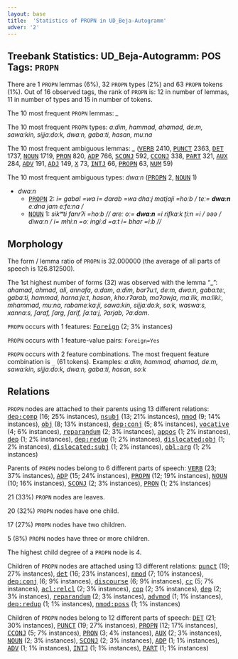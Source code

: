 ```yaml
---
layout: base
title:  'Statistics of PROPN in UD_Beja-Autogramm'
udver: '2'
---
```


## Treebank Statistics: UD_Beja-Autogramm: POS Tags: `PROPN`

There are 1 `PROPN` lemmas (6%), 32 `PROPN` types (2%) and 63 `PROPN` tokens (1%).
Out of 16 observed tags, the rank of `PROPN` is: 12 in number of lemmas, 11 in number of types and 15 in number of tokens.

The 10 most frequent `PROPN` lemmas: <em>_</em>

The 10 most frequent `PROPN` types:  <em>aːdim, hammad, ahamad, deːm, sawaːkin, sijjaːdoːk, dwaːn, gabaːti, hasan, muːna</em>

The 10 most frequent ambiguous lemmas: <em>_</em> (<tt><a href="bej_autogramm-pos-VERB.html">VERB</a></tt> 2410, <tt><a href="bej_autogramm-pos-PUNCT.html">PUNCT</a></tt> 2363, <tt><a href="bej_autogramm-pos-DET.html">DET</a></tt> 1737, <tt><a href="bej_autogramm-pos-NOUN.html">NOUN</a></tt> 1719, <tt><a href="bej_autogramm-pos-PRON.html">PRON</a></tt> 820, <tt><a href="bej_autogramm-pos-ADP.html">ADP</a></tt> 766, <tt><a href="bej_autogramm-pos-SCONJ.html">SCONJ</a></tt> 592, <tt><a href="bej_autogramm-pos-CCONJ.html">CCONJ</a></tt> 338, <tt><a href="bej_autogramm-pos-PART.html">PART</a></tt> 321, <tt><a href="bej_autogramm-pos-AUX.html">AUX</a></tt> 284, <tt><a href="bej_autogramm-pos-ADV.html">ADV</a></tt> 191, <tt><a href="bej_autogramm-pos-ADJ.html">ADJ</a></tt> 149, <tt><a href="bej_autogramm-pos-X.html">X</a></tt> 73, <tt><a href="bej_autogramm-pos-INTJ.html">INTJ</a></tt> 66, <tt><a href="bej_autogramm-pos-PROPN.html">PROPN</a></tt> 63, <tt><a href="bej_autogramm-pos-NUM.html">NUM</a></tt> 59)

The 10 most frequent ambiguous types:  <em>dwaːn</em> (<tt><a href="bej_autogramm-pos-PROPN.html">PROPN</a></tt> 2, <tt><a href="bej_autogramm-pos-NOUN.html">NOUN</a></tt> 1)


* <em>dwaːn</em>
  * <tt><a href="bej_autogramm-pos-PROPN.html">PROPN</a></tt> 2: <em>i= gabal =wa i= darab =wa dhaːj matjaji =hoːb / teː= <b>dwaːn</b> eːdna jam eːfeːna /</em>
  * <tt><a href="bej_autogramm-pos-NOUN.html">NOUN</a></tt> 1: <em>sikʷti fanrʔi =hoːb // areː oː= <b>dwaːn</b> =i rifkaːk ʈiːn =i / əəə / diwaːn / i= mhiːn =oː ingiːd =aːt i= bhar =iːb //</em>

## Morphology

The form / lemma ratio of `PROPN` is 32.000000 (the average of all parts of speech is 126.812500).

The 1st highest number of forms (32) was observed with the lemma “_”: <em>ahamad, ahmad, ali, annafa, aːdam, aːdim, barʔuːt, deːm, dwaːn, gabaːteː, gabaːti, hammad, harnaːjeːt, hasan, khoːrʔarab, maʔawja, maːlik, maːlikiː, mhammad, muːna, rabameːkaːji, sawaːkin, sijjaːdoːk, soːk, waswaːs, xannaːs, ʃaraf, ʃarg, ʃarif, ʃaːtaːj, ʔarjab, ʔaːdam</em>.

`PROPN` occurs with 1 features: <tt><a href="bej_autogramm-feat-Foreign.html">Foreign</a></tt> (2; 3% instances)

`PROPN` occurs with 1 feature-value pairs: `Foreign=Yes`

`PROPN` occurs with 2 feature combinations.
The most frequent feature combination is `_` (61 tokens).
Examples: <em>aːdim, hammad, ahamad, deːm, sawaːkin, sijjaːdoːk, dwaːn, gabaːti, hasan, soːk</em>


## Relations

`PROPN` nodes are attached to their parents using 13 different relations: <tt><a href="bej_autogramm-dep-dep-comp.html">dep:comp</a></tt> (16; 25% instances), <tt><a href="bej_autogramm-dep-nsubj.html">nsubj</a></tt> (13; 21% instances), <tt><a href="bej_autogramm-dep-nmod.html">nmod</a></tt> (9; 14% instances), <tt><a href="bej_autogramm-dep-obj.html">obj</a></tt> (8; 13% instances), <tt><a href="bej_autogramm-dep-dep-conj.html">dep:conj</a></tt> (5; 8% instances), <tt><a href="bej_autogramm-dep-vocative.html">vocative</a></tt> (4; 6% instances), <tt><a href="bej_autogramm-dep-reparandum.html">reparandum</a></tt> (2; 3% instances), <tt><a href="bej_autogramm-dep-appos.html">appos</a></tt> (1; 2% instances), <tt><a href="bej_autogramm-dep-dep.html">dep</a></tt> (1; 2% instances), <tt><a href="bej_autogramm-dep-dep-redup.html">dep:redup</a></tt> (1; 2% instances), <tt><a href="bej_autogramm-dep-dislocated-obj.html">dislocated:obj</a></tt> (1; 2% instances), <tt><a href="bej_autogramm-dep-dislocated-subj.html">dislocated:subj</a></tt> (1; 2% instances), <tt><a href="bej_autogramm-dep-obl-arg.html">obl:arg</a></tt> (1; 2% instances)

Parents of `PROPN` nodes belong to 6 different parts of speech: <tt><a href="bej_autogramm-pos-VERB.html">VERB</a></tt> (23; 37% instances), <tt><a href="bej_autogramm-pos-ADP.html">ADP</a></tt> (15; 24% instances), <tt><a href="bej_autogramm-pos-PROPN.html">PROPN</a></tt> (12; 19% instances), <tt><a href="bej_autogramm-pos-NOUN.html">NOUN</a></tt> (10; 16% instances), <tt><a href="bej_autogramm-pos-SCONJ.html">SCONJ</a></tt> (2; 3% instances), <tt><a href="bej_autogramm-pos-PRON.html">PRON</a></tt> (1; 2% instances)

21 (33%) `PROPN` nodes are leaves.

20 (32%) `PROPN` nodes have one child.

17 (27%) `PROPN` nodes have two children.

5 (8%) `PROPN` nodes have three or more children.

The highest child degree of a `PROPN` node is 4.

Children of `PROPN` nodes are attached using 13 different relations: <tt><a href="bej_autogramm-dep-punct.html">punct</a></tt> (19; 27% instances), <tt><a href="bej_autogramm-dep-det.html">det</a></tt> (16; 23% instances), <tt><a href="bej_autogramm-dep-nmod.html">nmod</a></tt> (7; 10% instances), <tt><a href="bej_autogramm-dep-dep-conj.html">dep:conj</a></tt> (6; 9% instances), <tt><a href="bej_autogramm-dep-discourse.html">discourse</a></tt> (6; 9% instances), <tt><a href="bej_autogramm-dep-cc.html">cc</a></tt> (5; 7% instances), <tt><a href="bej_autogramm-dep-acl-relcl.html">acl:relcl</a></tt> (2; 3% instances), <tt><a href="bej_autogramm-dep-cop.html">cop</a></tt> (2; 3% instances), <tt><a href="bej_autogramm-dep-dep.html">dep</a></tt> (2; 3% instances), <tt><a href="bej_autogramm-dep-reparandum.html">reparandum</a></tt> (2; 3% instances), <tt><a href="bej_autogramm-dep-advmod.html">advmod</a></tt> (1; 1% instances), <tt><a href="bej_autogramm-dep-dep-redup.html">dep:redup</a></tt> (1; 1% instances), <tt><a href="bej_autogramm-dep-nmod-poss.html">nmod:poss</a></tt> (1; 1% instances)

Children of `PROPN` nodes belong to 12 different parts of speech: <tt><a href="bej_autogramm-pos-DET.html">DET</a></tt> (21; 30% instances), <tt><a href="bej_autogramm-pos-PUNCT.html">PUNCT</a></tt> (19; 27% instances), <tt><a href="bej_autogramm-pos-PROPN.html">PROPN</a></tt> (12; 17% instances), <tt><a href="bej_autogramm-pos-CCONJ.html">CCONJ</a></tt> (5; 7% instances), <tt><a href="bej_autogramm-pos-PRON.html">PRON</a></tt> (3; 4% instances), <tt><a href="bej_autogramm-pos-AUX.html">AUX</a></tt> (2; 3% instances), <tt><a href="bej_autogramm-pos-NOUN.html">NOUN</a></tt> (2; 3% instances), <tt><a href="bej_autogramm-pos-SCONJ.html">SCONJ</a></tt> (2; 3% instances), <tt><a href="bej_autogramm-pos-ADP.html">ADP</a></tt> (1; 1% instances), <tt><a href="bej_autogramm-pos-ADV.html">ADV</a></tt> (1; 1% instances), <tt><a href="bej_autogramm-pos-INTJ.html">INTJ</a></tt> (1; 1% instances), <tt><a href="bej_autogramm-pos-PART.html">PART</a></tt> (1; 1% instances)

